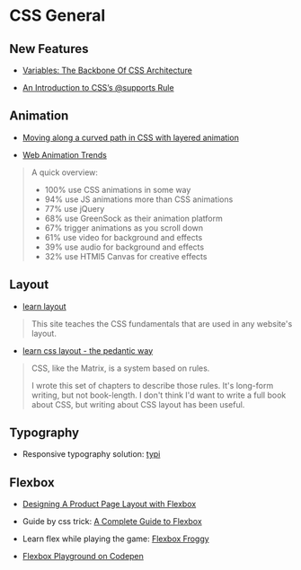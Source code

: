 # CSS General

## New Features

- [Variables: The Backbone Of CSS Architecture](https://www.smashingmagazine.com/2016/01/variables-in-css-architecture/)

- [An Introduction to CSS’s @supports Rule](http://www.sitepoint.com/an-introduction-to-css-supports-rule-feature-queries/)

## Animation

- [Moving along a curved path in CSS with layered animation](http://tobiasahlin.com/blog/curved-path-animations-in-css/)

- [Web Animation Trends](https://ihatetomatoes.net/web-animation-trends/)
> A quick overview:
> - 100% use CSS animations in some way
> - 94% use JS animations more than CSS animations
> - 77% use jQuery
> - 68% use GreenSock as their animation platform
> - 67% trigger animations as you scroll down
> - 61% use video for background and effects
> - 39% use audio for background and effects
> - 32% use HTMl5 Canvas for creative effects

## Layout

- [learn layout](http://learnlayout.com/)
> This site teaches the CSS fundamentals that are used in any website's layout.

- [learn css layout - the pedantic way](http://book.mixu.net/css/)
>
> CSS, like the Matrix, is a system based on rules.
>
> I wrote this set of chapters to describe those rules. It's long-form writing, but not book-length. I don't think I'd want to write a full book about CSS, but writing about CSS layout has been useful.

## Typography

- Responsive typography solution: [typi](https://github.com/zellwk/typi)

## Flexbox

- [Designing A Product Page Layout with Flexbox](https://css-tricks.com/designing-a-product-page-layout-with-flexbox/)

- Guide by css trick: [A Complete Guide to Flexbox](https://css-tricks.com/snippets/css/a-guide-to-flexbox/)

- Learn flex while playing the game: [Flexbox Froggy](http://flexboxfroggy.com/)

- [Flexbox Playground on Codepen](http://codepen.io/enxaneta/full/adLPwv/)